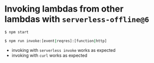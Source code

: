 # Invoking lambdas from other lambdas with `serverless-offline@6`

```bash
$ npm start

$ npm run invoke:[event|reqres]:[function|http]
```

- invoking with `serverless invoke` works as expected
- invoking with `curl` works as expected
